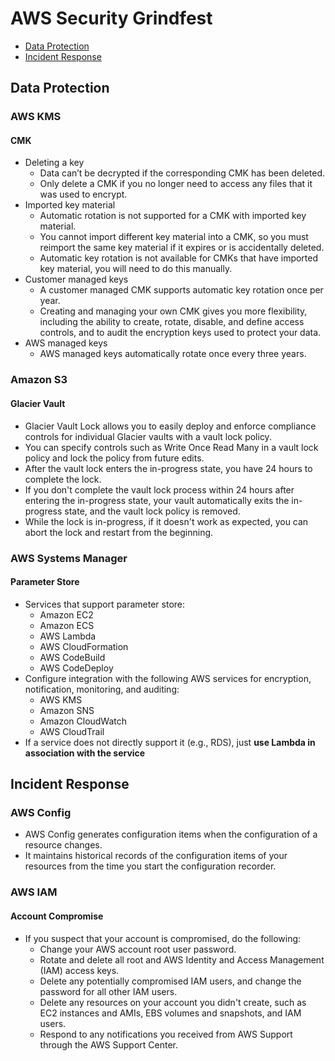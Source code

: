 # AWS Security Grindfest

- [Data Protection](#data-protection)
- [Incident Response](#incident-response)

## Data Protection

### AWS KMS
#### CMK
- Deleting a key
  - Data can’t be decrypted if the corresponding CMK has been deleted.
  - Only delete a CMK if you no longer need to access any files that it was used to encrypt.
- Imported key material
  - Automatic rotation is not supported for a CMK with imported key material. 
  - You cannot import different key material into a CMK, so you must reimport the same key material if it expires or is accidentally deleted.
  - Automatic key rotation is not available for CMKs that have imported key material, you will need to do this manually.
- Customer managed keys
  - A customer managed CMK supports automatic key rotation once per year. 
  - Creating and managing your own CMK gives you more flexibility, including the ability to create, rotate, disable, and define access controls, and to audit the encryption keys used to protect your data. 
- AWS managed keys 
  - AWS managed keys automatically rotate once every three years.

### Amazon S3
#### Glacier Vault
- Glacier Vault Lock allows you to easily deploy and enforce compliance controls for individual Glacier vaults with a vault lock policy.
- You can specify controls such as Write Once Read Many in a vault lock policy and lock the policy from future edits.
- After the vault lock enters the in-progress state, you have 24 hours to complete the lock. 
- If you don't complete the vault lock process within 24 hours after entering the in-progress state, your vault automatically exits the in-progress state, and the vault lock policy is removed. 
- While the lock is in-progress, if it doesn't work as expected, you can abort the lock and restart from the beginning.

### AWS Systems Manager 
#### Parameter Store
- Services that support parameter store:
  - Amazon EC2
  - Amazon ECS
  - AWS Lambda
  - AWS CloudFormation
  - AWS CodeBuild
  - AWS CodeDeploy
- Configure integration with the following AWS services for encryption, notification, monitoring, and auditing:
  - AWS KMS
  - Amazon SNS
  - Amazon CloudWatch
  - AWS CloudTrail
- If a service does not directly support it (e.g., RDS), just **use Lambda in association with the service**

## Incident Response

### AWS Config
- AWS Config generates configuration items when the configuration of a resource changes.
- It maintains historical records of the configuration items of your resources from the time you start the configuration recorder.

### AWS IAM
#### Account Compromise
- If you suspect that your account is compromised, do the following:
  - Change your AWS account root user password.
  - Rotate and delete all root and AWS Identity and Access Management (IAM) access keys.
  - Delete any potentially compromised IAM users, and change the password for all other IAM users.
  - Delete any resources on your account you didn't create, such as EC2 instances and AMIs, EBS volumes and snapshots, and IAM users.
  - Respond to any notifications you received from AWS Support through the AWS Support Center.
